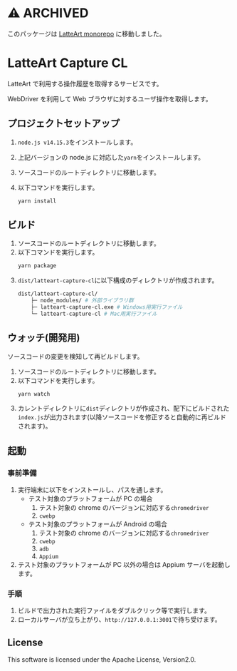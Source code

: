 # :warning: ARCHIVED

このパッケージは [LatteArt monorepo](https://github.com/latteart-org/latteart/tree/main/packages/latteart-capture-cl) に移動しました。

# LatteArt Capture CL

LatteArt で利用する操作履歴を取得するサービスです。

WebDriver を利用して Web ブラウザに対するユーザ操作を取得します。

## プロジェクトセットアップ

1. `node.js v14.15.3`をインストールします。
1. 上記バージョンの node.js に対応した`yarn`をインストールします。
1. ソースコードのルートディレクトリに移動します。
1. 以下コマンドを実行します。

   ```bash
   yarn install
   ```

## ビルド

1. ソースコードのルートディレクトリに移動します。
1. 以下コマンドを実行します。
   ```bash
   yarn package
   ```
1. `dist/latteart-capture-cl`に以下構成のディレクトリが作成されます。
   ```bash
   dist/latteart-capture-cl/
       ├─ node_modules/ # 外部ライブラリ群
       ├─ latteart-capture-cl.exe # Windows用実行ファイル
       └─ latteart-capture-cl # Mac用実行ファイル
   ```

## ウォッチ(開発用)

ソースコードの変更を検知して再ビルドします。

1. ソースコードのルートディレクトリに移動します。
1. 以下コマンドを実行します。
   ```bash
   yarn watch
   ```
1. カレントディレクトリに`dist`ディレクトリが作成され、配下にビルドされた`index.js`が出力されます(以降ソースコードを修正すると自動的に再ビルドされます)。

## 起動

### 事前準備

1. 実行端末に以下をインストールし、パスを通します。
   - テスト対象のプラットフォームが PC の場合
     1. テスト対象の chrome のバージョンに対応する`chromedriver`
     1. `cwebp`
   - テスト対象のプラットフォームが Android の場合
     1. テスト対象の chrome のバージョンに対応する`chromedriver`
     1. `cwebp`
     1. `adb`
     1. `Appium`
1. テスト対象のプラットフォームが PC 以外の場合は Appium サーバを起動します。

### 手順

1. ビルドで出力された実行ファイルをダブルクリック等で実行します。
1. ローカルサーバが立ち上がり、`http://127.0.0.1:3001`で待ち受けます。

## License

This software is licensed under the Apache License, Version2.0.
